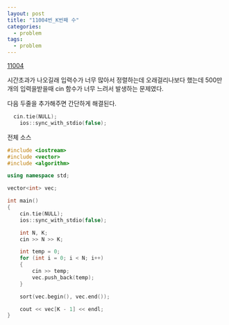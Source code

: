 ```yaml
---
layout: post
title: "11004번_K번째 수"
categories:
  - problem
tags:
  - problem
---
```

[11004](https://www.acmicpc.net/problem/11004)

시간초과가 나오길래 입력수가 너무 많아서 정렬하는데 오래걸리나보다 했는데
500만개의 입력을받을때 cin 함수가 너무 느려서 발생하는 문제였다.

다음 두줄을 추가해주면 간단하게 해결된다.
```c++
  cin.tie(NULL);
	ios::sync_with_stdio(false);
```

전체 소스
```c++
#include <iostream>
#include <vector>
#include <algorithm>

using namespace std;

vector<int> vec;

int main()
{
	cin.tie(NULL);
	ios::sync_with_stdio(false);

	int N, K;
	cin >> N >> K;

	int temp = 0;
	for (int i = 0; i < N; i++)
	{
		cin >> temp;
		vec.push_back(temp);
	}

	sort(vec.begin(), vec.end());

	cout << vec[K - 1] << endl;
}
```
